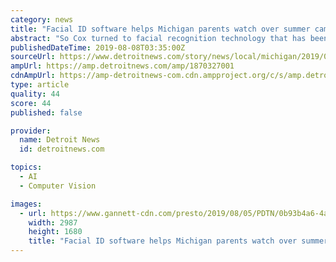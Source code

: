 ```yaml
---
category: news
title: "Facial ID software helps Michigan parents watch over summer camp"
abstract: "So Cox turned to facial recognition technology that has been made available to a growing number of parents who want to keep tabs on their children through photographs at summer camps, schools and sports tournaments. Waldo Photos, an online recognition ..."
publishedDateTime: 2019-08-08T03:35:00Z
sourceUrl: https://www.detroitnews.com/story/news/local/michigan/2019/08/08/michigan-summer-camps-facial-recognition-waldo-photos/1870327001/
ampUrl: https://amp.detroitnews.com/amp/1870327001
cdnAmpUrl: https://amp-detroitnews-com.cdn.ampproject.org/c/s/amp.detroitnews.com/amp/1870327001
type: article
quality: 44
score: 44
published: false

provider:
  name: Detroit News
  id: detroitnews.com

topics:
  - AI
  - Computer Vision

images:
  - url: https://www.gannett-cdn.com/presto/2019/08/05/PDTN/0b93b4a6-4a39-4c55-a3db-b5a274f88011-me_FaceID_08030319_01.JPG?crop=3599,2024,x0,y277&width=3200&height=1680&fit=bounds
    width: 2987
    height: 1680
    title: "Facial ID software helps Michigan parents watch over summer camp"
---
```

